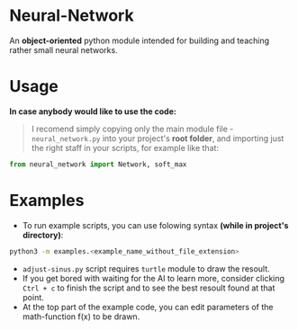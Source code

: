 # Neural-Network
An **object-oriented** python module intended for building and teaching rather small neural networks.


# Usage
**In case anybody would like to use the code:**
> I recomend simply copying only the main module file - `neural_network.py` into your project's **root folder**, and importing just the right staff in your scripts, for example like that:

```py
from neural_network import Network, soft_max
```


# Examples
- To run example scripts, you can use folowing syntax **(while in project's directory)**:

```sh
python3 -m examples.<example_name_without_file_extension>
```

- `adjust-sinus.py` script requires `turtle` module to draw the resoult.
- If you get bored with waiting for the AI to learn more, consider clicking `Ctrl + c` to finish the script and to see the best resoult found at that point.
- At the top part of the example code, you can edit parameters of the math-function f(x) to be drawn.
